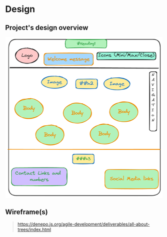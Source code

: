 # Design

## Project's design overview

![img](./img/Untitled-2024-02-04-1511.png)

## Wireframe(s)

> <https://denepo.js.org/agile-development/deliverables/all-about-trees/index.html>

